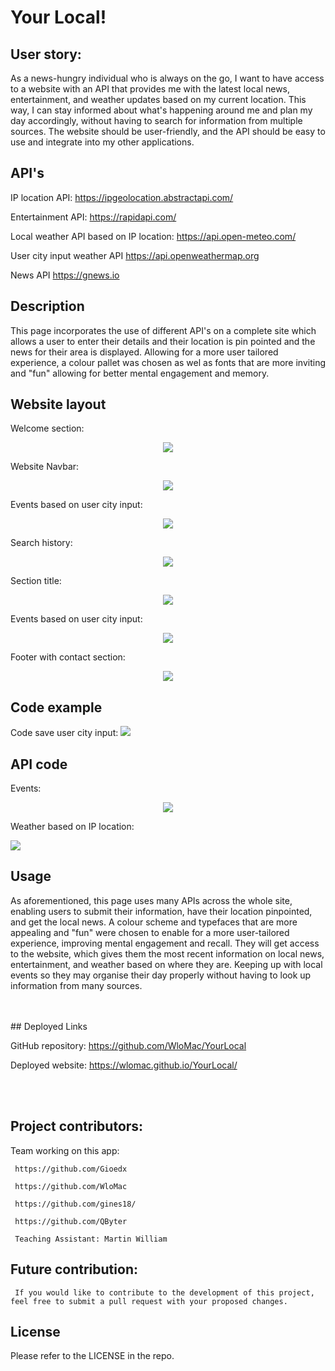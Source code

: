 # Your Local!

## User story:

As a news-hungry individual who is always on the go, I want to have access to a website with an API that provides me with the latest local news, entertainment, and weather updates based on my current location. This way, I can stay informed about what's happening around me and plan my day accordingly, without having to search for information from multiple sources. The website should be user-friendly, and the API should be easy to use and integrate into my other applications.

## API's
IP location API:
https://ipgeolocation.abstractapi.com/

Entertainment API:
https://rapidapi.com/

Local weather API based on IP location:
https://api.open-meteo.com/

User city input weather API
https://api.openweathermap.org

News API
https://gnews.io

## Description

This page incorporates the use of different API's on a complete site which allows a user to enter their details and their location is pin pointed and the news for their area is displayed. Allowing for a more user tailored experience, a colour pallet was chosen as wel as fonts that are more inviting and "fun" allowing for better mental engagement and memory.

## Website layout

Welcome section:
<p align="center">
<img src="https://github.com/WloMac/Sam-Wlodek-Mariusz-Gio-Project-WorkingName/blob/newsam/Mariusz-img/Screenshot%202023-02-10%20at%2010.42.42.png?raw=true"/>
</p>
Website Navbar:
<p align="center">
  <img src="https://github.com/WloMac/Sam-Wlodek-Mariusz-Gio-Project-WorkingName/blob/newsam/Mariusz-img/Screenshot%202023-02-10%20at%2010.43.09.png?raw=true" />
</p>

Events based on user city input:
<p align="center">
  <img src="https://github.com/WloMac/Sam-Wlodek-Mariusz-Gio-Project-WorkingName/blob/newsam/Mariusz-img/Screenshot%202023-02-10%20at%2010.43.19.png?raw=true" />
</p>

Search history:
<p align="center">
  <img src="https://github.com/WloMac/Sam-Wlodek-Mariusz-Gio-Project-WorkingName/blob/newsam/Mariusz-img/Screenshot%202023-02-10%20at%2010.44.34.png?raw=true" />
</p>

Section title:
<p align="center">
  <img src="https://github.com/WloMac/Sam-Wlodek-Mariusz-Gio-Project-WorkingName/blob/newsam/Mariusz-img/Screenshot%202023-02-10%20at%2010.43.40.png?raw=true" />
</p>

Events based on user city input:
<p align="center">
  <img src="https://github.com/WloMac/Sam-Wlodek-Mariusz-Gio-Project-WorkingName/blob/newsam/Mariusz-img/Screenshot%202023-02-10%20at%2010.44.50.png?raw=true" />
</p>

Footer with contact section:
 <p align="center">
  <img src="https://github.com/WloMac/Sam-Wlodek-Mariusz-Gio-Project-WorkingName/blob/newsam/Mariusz-img/Screenshot%202023-02-10%20at%2010.46.06.png?raw=true" />

  ## Code example
  Code save user city input:
  <img src="https://github.com/WloMac/Sam-Wlodek-Mariusz-Gio-Project-WorkingName/blob/newsam/Mariusz-img/Screenshot%202023-02-10%20at%2010.50.49.png?raw=true">
  
## API code
  
Events:
   <p align="center">
  <img src="https://github.com/WloMac/Sam-Wlodek-Mariusz-Gio-Project-WorkingName/blob/newsam/Mariusz-img/Screenshot%202023-02-10%20at%2010.47.28.png?raw=true" />
 
Weather based on IP location:
     
 <img src="https://github.com/WloMac/Sam-Wlodek-Mariusz-Gio-Project-WorkingName/blob/newsam/Mariusz-img/Screenshot%202023-02-10%20at%2010.49.06.png?raw=true">
 
## Usage

As aforementioned, this page uses many APIs across the whole site, enabling users to submit their information, have their location pinpointed, and get the local news. A colour scheme and typefaces that are more appealing and "fun" were chosen to enable for a more user-tailored experience, improving mental engagement and recall. They will get access to the website, which gives them the most recent information on local news, entertainment, and weather based on where they are. Keeping up with local events so they may organise their day properly without having to look up information from many sources.

<br>
<br>
## Deployed Links

GitHub repository: https://github.com/WloMac/YourLocal


Deployed website: https://wlomac.github.io/YourLocal/




<br>
<br>

## Project contributors: 
 Team working on this app:
     
     https://github.com/Gioedx
     
     https://github.com/WloMac
     
     https://github.com/gines18/
     
     https://github.com/QByter
     
     Teaching Assistant: Martin William
     
## Future contribution:
     
     If you would like to contribute to the development of this project, feel free to submit a pull request with your proposed changes.

## License

Please refer to the LICENSE in the repo.
